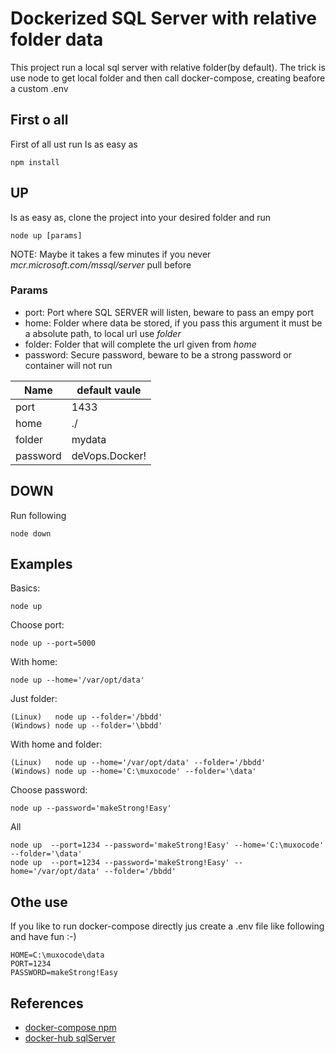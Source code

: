# Dockerized SQL Server with relative folder data
This project run a local sql server with relative folder(by default). The trick is use node to get local folder and then call docker-compose, creating beafore a custom .env
## First o all
First of all ust run
Is as easy as
```shell
npm install
```
## UP
Is as easy as, clone the project into your desired folder and run
```shell
node up [params]
```
NOTE: Maybe it takes a few minutes if you never *mcr.microsoft.com/mssql/server* pull before
### Params
- port: Port where SQL SERVER will listen, beware to pass an empy port
- home: Folder where data be stored, if you pass this argument it must be a absolute path, to local url use *folder*
- folder: Folder that will complete the url given from *home*
- password: Secure password, beware to be a strong password or container will not run

|    Name              |  default vaule      |
|----------------------|---------------------|
|    port              |  1433               |    
|    home              |  ./                 |    
|    folder            |  mydata             |
|    password          |  deVops.Docker!     |
## DOWN
Run following
```shell
node down
```
## Examples
Basics:
```shell
node up
```
Choose port:
```shell
node up --port=5000
```
With home:
```shell
node up --home='/var/opt/data'
```
Just folder:
```shell
(Linux)   node up --folder='/bbdd'
(Windows) node up --folder='\bbdd'
```
With home and folder:
```shell
(Linux)   node up --home='/var/opt/data' --folder='/bbdd'
(Windows) node up --home='C:\muxocode' --folder='\data'
```
Choose password:
```shell
node up --password='makeStrong!Easy'
```
All
```shell
node up  --port=1234 --password='makeStrong!Easy' --home='C:\muxocode' --folder='\data'
node up  --port=1234 --password='makeStrong!Easy' --home='/var/opt/data' --folder='/bbdd'
```
## Othe use
If you like to run docker-compose directly jus create a .env file like following and have fun :-)
```shell
HOME=C:\muxocode\data
PORT=1234
PASSWORD=makeStrong!Easy
```
## References
- [docker-compose npm](https://www.npmjs.com/package/docker-compose)
- [docker-hub sqlServer](https://hub.docker.com/_/microsoft-mssql-server)

